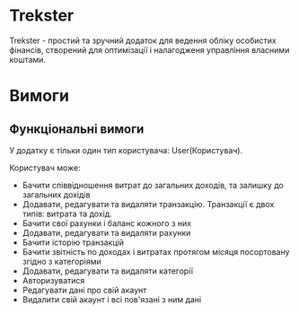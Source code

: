 # Trekster

Trekster - простий та зручний додаток для ведення обліку особистих фінансів, створений для оптимізації і налагодженя управління власними коштами.

# Вимоги 

## Функціональні вимоги

У додатку є тільки один тип користувача: User(Користувач).

Користувач може:
- Бачити співвідношення витрат до загальних доходів, та залишку до загальних дохідів
- Додавати, редагувати та видаляти транзакцію. Транзакції є двох типів: витрата та дохід.
- Бачити свої рахунки і баланс кожного з них
- Додавати, редагувати та видаляти рахунки
- Бачити історію транзакцій
- Бачити звітність по доходах і витратах протягом місяця посортовану згідно з категоріями
- Додавати, редагувати та видаляти категорії
- Авторизуватися
- Редагувати дані про свій акаунт
- Видалити свій акаунт і всі пов'язані з ним дані


